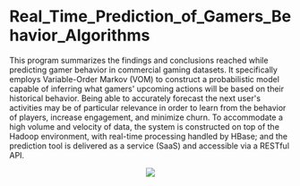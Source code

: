 # Real_Time_Prediction_of_Gamers_Behavior_Algorithms

This program summarizes the findings and conclusions reached while predicting gamer behavior in commercial gaming datasets. It specifically employs Variable-Order Markov (VOM) to construct a probabilistic model capable of inferring what gamers' upcoming actions will be based on their historical behavior.
Being able to accurately forecast the next user's activities may be of particular relevance in order to learn from the behavior of players, increase engagement, and minimize churn. To accommodate a high volume and velocity of data, the system is constructed on top of the Hadoop environment, with real-time processing handled by HBase; and the prediction tool is delivered as a service (SaaS) and accessible via a RESTful API.

<p align="center">
  <img src="https://github.com/SimoMessek/IBM_Capston_Project_Prediction_of_Gamers_Behavior_Algorithms/blob/master/Model_scheme.png">
</p>
